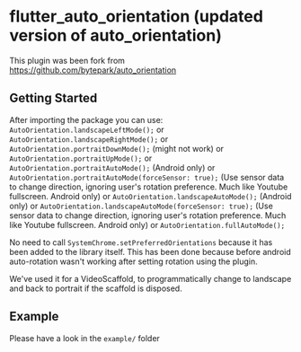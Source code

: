 # flutter_auto_orientation (updated version of auto_orientation)
This plugin was been fork from https://github.com/bytepark/auto_orientation

## Getting Started

After importing the package you can use:
`AutoOrientation.landscapeLeftMode();` or 
`AutoOrientation.landscapeRightMode();` or
`AutoOrientation.portraitDownMode();` (might not work) or
`AutoOrientation.portraitUpMode();` or 
`AutoOrientation.portraitAutoMode();` (Android only) or
`AutoOrientation.portraitAutoMode(forceSensor: true);` (Use sensor data to change direction, ignoring user's rotation preference. Much like Youtube fullscreen. Android only) or
`AutoOrientation.landscapeAutoMode();` (Android only) or
`AutoOrientation.landscapeAutoMode(forceSensor: true);` (Use sensor data to change direction, ignoring user's rotation preference. Much like Youtube fullscreen. Android only) or
`AutoOrientation.fullAutoMode();`

No need to call `SystemChrome.setPreferredOrientations` because
it has been added to the library itself.
This has been done because before android auto-rotation wasn't
working after setting rotation using the plugin.

We've used it for a VideoScaffold, to programmatically change to landscape
and back to portrait if the scaffold is disposed.

## Example

Please have a look in the `example/` folder
